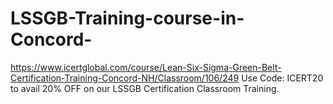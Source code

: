 # LSSGB-Training-course-in-Concord-
https://www.icertglobal.com/course/Lean-Six-Sigma-Green-Belt-Certification-Training-Concord-NH/Classroom/106/249                       Use Code: ICERT20 to avail 20% OFF on our LSSGB Certification Classroom Training.
